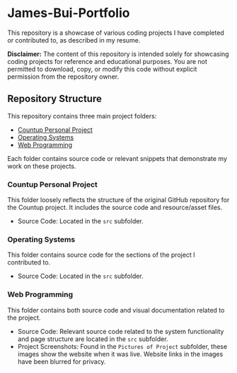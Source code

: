 # James-Bui-Portfolio
This repository is a showcase of various coding projects I have completed or contributed to, as described in my resume.

**Disclaimer:**
The content of this repository is intended solely for showcasing coding projects for reference and educational purposes. You are not permitted to download, copy, or modify this code without explicit permission from the repository owner.

## Repository Structure

This repository contains three main project folders:

- [Countup Personal Project](./Countup%20Personal%20Project)
- [Operating Systems](./Operating%20Systems)
- [Web Programming](./Web%20Programming)

Each folder contains source code or relevant snippets that demonstrate my work on these projects.

### Countup Personal Project
This folder loosely reflects the structure of the original GitHub repository for the Countup project. It includes the source code and resource/asset files.
  - Source Code: Located in the `src` subfolder.

### Operating Systems
This folder contains source code for the sections of the project I contributed to.
  - Source Code: Located in the `src` subfolder.

### Web Programming
This folder contains both source code and visual documentation related to the project.
- Source Code: Relevant source code related to the system functionality and page structure are located in the `src` subfolder.
- Project Screenshots: Found in the `Pictures of Project` subfolder, these images show the website when it was live. Website links in the images have been blurred for privacy.
